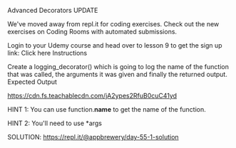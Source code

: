 Advanced Decorators
UPDATE

We've moved away from repl.it for coding exercises.
Check out the new exercises on Coding Rooms with automated submissions.

Login to your Udemy course and head over to lesson 9 to get the sign up link:
Click here
Instructions

Create a logging_decorator() which is going to log the name of the function that was called, the arguments it was given and finally the returned output.
Expected Output

https://cdn.fs.teachablecdn.com/jA2ypes2RfuB0cuC41yd

HINT 1: You can use function.__name__ to get the name of the function.

HINT 2: You'll need to use *args

SOLUTION: https://repl.it/@appbrewery/day-55-1-solution
